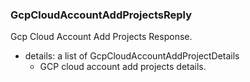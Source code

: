 ### GcpCloudAccountAddProjectsReply
Gcp Cloud Account Add Projects Response.

- details: a list of GcpCloudAccountAddProjectDetails
  - GCP cloud account add projects details.
